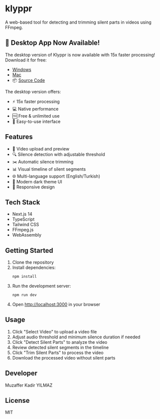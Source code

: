 # klyppr

A web-based tool for detecting and trimming silent parts in videos using FFmpeg.

## 🎉 Desktop App Now Available!

The desktop version of Klyppr is now available with 15x faster processing! Download it for free:

-  [Windows](https://github.com/muzafferkadir/klyppr-desktop/releases/download/v1.1.0/Klyppr-Portable-x64.exe)
-  [Mac](https://github.com/muzafferkadir/klyppr-desktop/releases/download/v1.1.0/Klyppr-1.0.0-arm64.dmg)
- 📦 [Source Code](https://github.com/muzafferkadir/klyppr-desktop)

The desktop version offers:
- ⚡ 15x faster processing
- 💻 Native performance
- 🆓 Free & unlimited use
- 🎯 Easy-to-use interface

## Features

- 🎥 Video upload and preview
- 🔍 Silence detection with adjustable threshold
- ✂️ Automatic silence trimming
- 📊 Visual timeline of silent segments
- 🌐 Multi-language support (English/Turkish)
- 🎨 Modern dark theme UI
- 📱 Responsive design

## Tech Stack

- Next.js 14
- TypeScript
- Tailwind CSS
- FFmpeg.js
- WebAssembly

## Getting Started

1. Clone the repository
2. Install dependencies:
   ```bash
   npm install
   ```
3. Run the development server:
   ```bash
   npm run dev
   ```
4. Open [http://localhost:3000](http://localhost:3000) in your browser

## Usage

1. Click "Select Video" to upload a video file
2. Adjust audio threshold and minimum silence duration if needed
3. Click "Detect Silent Parts" to analyze the video
4. Review detected silent segments in the timeline
5. Click "Trim Silent Parts" to process the video
6. Download the processed video without silent parts

## Developer

Muzaffer Kadir YILMAZ

## License

MIT
